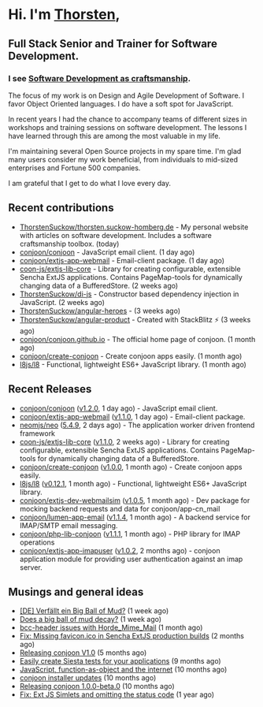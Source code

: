 # Hi. I'm [Thorsten](https://thorsten.suckow-homberg.de/about),
## Full Stack Senior and Trainer for Software Development.

### I see [Software Development as craftsmanship](https://thorsten.suckow-homberg.de/docs/articles/software-craftsmanship/).

The focus of my work is on Design and Agile Development of Software.
I favor Object Oriented languages. I do have a soft spot for JavaScript.

In recent years I had the chance to accompany teams of different sizes in workshops and training sessions on software development. The lessons I have learned through this are among the most valuable in my life.

I'm maintaining several Open Source projects in my spare time. I'm glad many users consider my work beneficial, from individuals to mid-sized enterprises and Fortune 500 companies.

I am grateful that I get to do what I love every day.


## Recent contributions

- [ThorstenSuckow/thorsten.suckow-homberg.de](https://github.com/ThorstenSuckow/thorsten.suckow-homberg.de) - My personal website with articles on software development. Includes a software craftsmanship toolbox. (today)
- [conjoon/conjoon](https://github.com/conjoon/conjoon) - JavaScript email client.  (1 day ago)
- [conjoon/extjs-app-webmail](https://github.com/conjoon/extjs-app-webmail) - Email-client package. (1 day ago)
- [coon-js/extjs-lib-core](https://github.com/coon-js/extjs-lib-core) - Library for creating configurable, extensible Sencha ExtJS applications. Contains PageMap-tools for dynamically changing data of a BufferedStore. (2 weeks ago)
- [ThorstenSuckow/di-js](https://github.com/ThorstenSuckow/di-js) - Constructor based dependency injection in JavaScript. (2 weeks ago)
- [ThorstenSuckow/angular-heroes](https://github.com/ThorstenSuckow/angular-heroes) -  (3 weeks ago)
- [ThorstenSuckow/angular-product](https://github.com/ThorstenSuckow/angular-product) - Created with StackBlitz ⚡️ (3 weeks ago)
- [conjoon/conjoon.github.io](https://github.com/conjoon/conjoon.github.io) - The official home page of conjoon. (1 month ago)
- [conjoon/create-conjoon](https://github.com/conjoon/create-conjoon) - Create conjoon apps easily. (1 month ago)
- [l8js/l8](https://github.com/l8js/l8) - Functional, lightweight ES6&#43; JavaScript library. (1 month ago)


## Recent Releases

- [conjoon/conjoon](https://github.com/conjoon/conjoon) ([v1.2.0](https://github.com/conjoon/conjoon/releases/tag/v1.2.0), 1 day ago) - JavaScript email client. 
- [conjoon/extjs-app-webmail](https://github.com/conjoon/extjs-app-webmail) ([v1.1.0](https://github.com/conjoon/extjs-app-webmail/releases/tag/v1.1.0), 1 day ago) - Email-client package.
- [neomjs/neo](https://github.com/neomjs/neo) ([5.4.9](https://github.com/neomjs/neo/releases/tag/5.4.9), 2 days ago) - The application worker driven frontend framework
- [coon-js/extjs-lib-core](https://github.com/coon-js/extjs-lib-core) ([v1.1.0](https://github.com/coon-js/extjs-lib-core/releases/tag/v1.1.0), 2 weeks ago) - Library for creating configurable, extensible Sencha ExtJS applications. Contains PageMap-tools for dynamically changing data of a BufferedStore.
- [conjoon/create-conjoon](https://github.com/conjoon/create-conjoon) ([v1.0.0](https://github.com/conjoon/create-conjoon/releases/tag/v1.0.0), 1 month ago) - Create conjoon apps easily.
- [l8js/l8](https://github.com/l8js/l8) ([v0.12.1](https://github.com/l8js/l8/releases/tag/v0.12.1), 1 month ago) - Functional, lightweight ES6&#43; JavaScript library.
- [conjoon/extjs-dev-webmailsim](https://github.com/conjoon/extjs-dev-webmailsim) ([v1.0.5](https://github.com/conjoon/extjs-dev-webmailsim/releases/tag/v1.0.5), 1 month ago) - Dev package for mocking backend requests and data for conjoon/app-cn_mail
- [conjoon/lumen-app-email](https://github.com/conjoon/lumen-app-email) ([v1.1.4](https://github.com/conjoon/lumen-app-email/releases/tag/v1.1.4), 1 month ago) - A backend service for IMAP/SMTP email messaging.
- [conjoon/php-lib-conjoon](https://github.com/conjoon/php-lib-conjoon) ([v1.1.1](https://github.com/conjoon/php-lib-conjoon/releases/tag/v1.1.1), 1 month ago) - PHP library for IMAP operations
- [conjoon/extjs-app-imapuser](https://github.com/conjoon/extjs-app-imapuser) ([v1.0.2](https://github.com/conjoon/extjs-app-imapuser/releases/tag/v1.0.2), 2 months ago) - conjoon application module for providing user authentication against an imap server.

## Musings and general ideas

- [[DE] Verfällt ein Big Ball of Mud?](https://thorsten.suckow-homberg.de/blog/2023/04/14/big-ball-of-mud-decay) (1 week ago)
- [Does a big ball of mud decay?](https://thorsten.suckow-homberg.de/blog/2023/04/14/big-ball-of-mud-decay/index_en) (1 week ago)
- [bcc-header issues with Horde_Mime_Mail](https://thorsten.suckow-homberg.de/blog/2023/03/20/horde-mail-ignores-bcc) (1 month ago)
- [Fix: Missing favicon.ico in Sencha ExtJS production builds](https://thorsten.suckow-homberg.de/blog/2023/02/19/fix-missing-favicon-in-extjs) (2 months ago)
- [Releasing conjoon V1.0](https://thorsten.suckow-homberg.de/blog/Releasing-conjoon-V1.0) (5 months ago)
- [Easily create Siesta tests for your applications](https://thorsten.suckow-homberg.de/blog/2022/07/15/easily-create-siesta-tests-for-your-application) (9 months ago)
- [JavaScript, function-as-object and the internet](https://thorsten.suckow-homberg.de/blog/2022/06/14/javascript-function-as-object-and-the-internet) (10 months ago)
- [conjoon installer updates](https://thorsten.suckow-homberg.de/blog/2022/06/08/conjoon-installer-updates) (10 months ago)
- [Releasing conjoon 1.0.0-beta.0](https://thorsten.suckow-homberg.de/blog/2022/06/07/releasing-conjoon-1-0-0-beta) (10 months ago)
- [Fix: Ext JS Simlets and omitting the status code](https://thorsten.suckow-homberg.de/blog/2022/04/15/extjs-simlets-and-omitting-the-status-code) (1 year ago)
